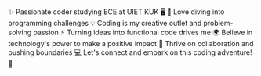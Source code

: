 ✨ Passionate coder studying ECE at UIET KUK 🖥️
🌟 Love diving into programming challenges
💡 Coding is my creative outlet and problem-solving passion
⚡️ Turning ideas into functional code drives me
🌍 Believe in technology's power to make a positive impact
🚀 Thrive on collaboration and pushing boundaries
💻 Let's connect and embark on this coding adventure! 🤝
